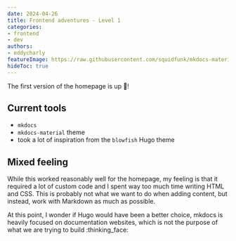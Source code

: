 ```yaml
---
date: 2024-04-26
title: Frontend adventures - Level 1
categories:
- frontend
- dev
authors:
- eddycharly
featureImage: https://raw.githubusercontent.com/squidfunk/mkdocs-material/master/.github/assets/logo.svg
hideToc: true
---
```


The first version of the homepage is up :tada:!

## Current tools

- `mkdocs`
- `mkdocs-material` theme
- took a lot of inspiration from the `blowfish` Hugo theme

## Mixed feeling

While this worked reasonably well for the homepage, my feeling is that it required a lot of custom code and I spent way too much time writing HTML and CSS.
This is probably not what we want to do when adding content, but instead, work with Markdown as much as possible.

At this point, I wonder if Hugo would have been a better choice, mkdocs is heavily focused on documentation websites, which is not the purpose of what we are trying to build :thinking_face:

